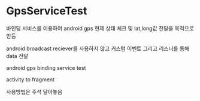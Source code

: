 # GpsServiceTest


바인딩 서비스를 이용하여 android gps 현제 상태 체크 및 lat,long값 전달을 목적으로 만듬

android broadcast reciever를 사용하지 않고 커스텀 이벤트 그리고 리스너를 통해 data 전달



android gps binding service test

activity to fragment

사용방법은 주석 달아놓음
